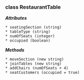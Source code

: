 ### class RestaurantTable

***Attributes***

    * seatingSection (string)
    * tableType (string)
    * numOfSeats (integer)
    * occupied (boolean)

***Methods***

    * moveSection (new string)
    * joinTables (new string)
    * addChairs (numOfSeats + 4)
    * seatCustomers (occupied = true)
